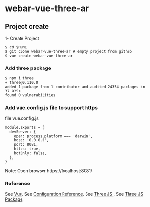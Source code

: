 # webar-vue-three-ar

## Project create 

1- Create Project 

```shell
$ cd $HOME
$ git clone webar-vue-three-ar # empty project from github
$ vue create webar-vue-three-ar
```

### Add three package 
```shell
$ npm i three
+ three@0.110.0
added 1 package from 1 contributor and audited 24354 packages in 37.925s
found 0 vulnerabilities
```
### Add vue.config.js file to support https

file vue.config.js
```shell
module.exports = {
  devServer: {
    open: process.platform === 'darwin',
    host: '0.0.0.0',
    port: 8081, 
    https: true,
    hotOnly: false,
  },
}
```
Note: Open browser https://localhost:8081/


### Reference

See [Vue](https://vuejs.org/).
See [Configuration Reference](https://cli.vuejs.org/config/).
See [Three JS ](https://threejs.org/).
See [Three JS Package](https://www.npmjs.com/package/three).

